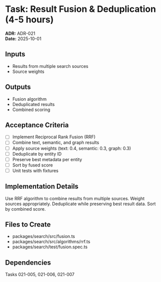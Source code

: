 # Task: Result Fusion & Deduplication (4-5 hours)
**ADR:** ADR-021  
**Date:** 2025-10-01

## Inputs
- Results from multiple search sources
- Source weights

## Outputs
- Fusion algorithm
- Deduplicated results
- Combined scoring

## Acceptance Criteria
- [ ] Implement Reciprocal Rank Fusion (RRF)
- [ ] Combine text, semantic, and graph results
- [ ] Apply source weights (text: 0.4, semantic: 0.3, graph: 0.3)
- [ ] Deduplicate by entity ID
- [ ] Preserve best metadata per entity
- [ ] Sort by fused score
- [ ] Unit tests with fixtures

## Implementation Details
Use RRF algorithm to combine results from multiple sources. Weight sources appropriately. Deduplicate while preserving best result data. Sort by combined score.

## Files to Create
- packages/search/src/fusion.ts
- packages/search/src/algorithms/rrf.ts
- packages/search/test/fusion.spec.ts

## Dependencies
Tasks 021-005, 021-006, 021-007